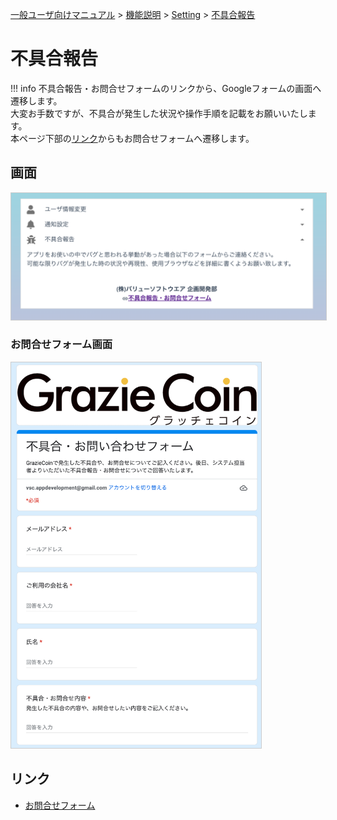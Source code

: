 [一般ユーザ向けマニュアル](../../../一般機能/) > [機能説明](../../../一般機能/#_2) > [Setting](../../../一般機能/#setting) > [不具合報告](#)
# 不具合報告

!!! info
    不具合報告・お問合せフォームのリンクから、Googleフォームの画面へ遷移します。<br>
    大変お手数ですが、不具合が発生した状況や操作手順を記載をお願いいたします。<br>
    本ページ下部の[リンク](#_4)からもお問合せフォームへ遷移します。


## 画面
<a href="../../../images/setting/3-1.png" data-lightbox="スクリーンショット" data-title="スクリーンショット">
    <img src="../../../images/setting/3-1.png" style="border: solid 1px #ccc; width: 800px;" />
</a>

### お問合せフォーム画面
<a href="../../../images/setting/3-2.png" data-lightbox="スクリーンショット" data-title="スクリーンショット">
    <img src="../../../images/setting/3-2.png" style="border: solid 1px #ccc; width: 400px;" />
</a>


## リンク
- [お問合せフォーム](https://forms.gle/UaU5F5KyTpCVkJGH9)
